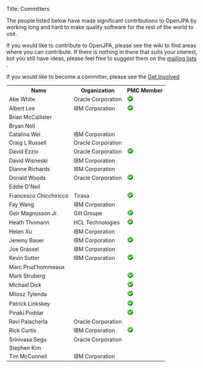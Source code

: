 Title: Committers


The people listed below have made significant contributions to OpenJPA by
working long and hard to make quality software for the rest of the world to
use.

If you would like to contribute to OpenJPA, please see the wiki to find
areas where you can contribute. If there is nothing in there that suits
your interest, but you still have ideas, please feel free to suggest them
on the [mailing lists](mailing-lists.html)
.

If you would like to become a committer, please see the [Get Involved](get-involved.html)

<div class="table-wrap">
<table class="confluence-table">
<tr><th> Name </th><th> Organization </th><th> PMC Member </th></tr>
<tr><td class="border"> Abe White</td><td class="border">Oracle Corporation </td><td class="border"> <img src="images/check.gif"/> </td> </tr>
<tr><td class="border"> Albert Lee</td><td class="border">IBM Corporation </td><td class="border"> <img src="images/check.gif"/> </td></tr>
<tr><td class="border"> Brian McCallister </td><td class="border"> </td><td class="border"> </td></tr>
<tr><td class="border"> Bryan Noll </td><td class="border"> </td><td class="border"> </td></tr>
<tr><td class="border"> Catalina Wei </td><td class="border"> IBM Corporation </td><td class="border"> </td></tr>
<tr><td class="border"> Craig L Russell </td><td class="border"> Oracle Corporation </td><td class="border"> </td></tr>
<tr><td class="border"> David Ezzio </td><td class="border">Oracle Corporation </td><td class="border"> <img src="images/check.gif"/> </td></tr>
<tr><td class="border"> David Wisneski </td><td class="border"> IBM Corporation </td><td class="border"> </td></tr>
<tr><td class="border"> Dianne Richards </td><td class="border"> IBM Corporation </td><td class="border"> </td></tr>
<tr><td class="border"> Donald Woods </td><td class="border">Oracle Corporation </td><td class="border"> <img src="images/check.gif"/> </td></tr>
<tr><td class="border"> Eddie O'Neil </td><td class="border"> </td><td class="border"> </td></tr>
<tr><td class="border"> Francesco Chicchiriccò </td><td class="border"> Tirasa </td><td class="border"> <img src="images/check.gif"/></td></tr>
<tr><td class="border"> Fay Wang </td><td class="border"> IBM Corporation </td><td class="border"> </td></tr>
<tr><td class="border"> Geir Magnusson Jr.</td><td class="border">Gilt Groupe</td><td class="border"> <img src="images/check.gif"/> </td></tr>
<tr><td class="border"> Heath Thomann </td><td class="border"> HCL Technologies </td><td class="border"> <img src="images/check.gif"/> </td></tr>
<tr><td class="border"> Helen Xu</td><td class="border"> IBM Corporation </td><td class="border"> </td></tr>
<tr><td class="border"> Jeremy Bauer</td><td class="border"> IBM Corporation </td><td class="border"> <img src="images/check.gif"/> </td></tr>
<tr><td class="border"> Joe Grassel </td><td class="border"> IBM Corporation </td><td class="border"> </td></tr>
<tr><td class="border"> Kevin Sutter</td><td class="border"> IBM Corporation </td><td class="border"> <img src="images/check.gif"/> </td></tr>
<tr><td class="border"> Marc Prud'hommeaux </td><td class="border"> </td><td class="border"> </td></tr>
<tr><td class="border"> Mark Struberg </td><td class="border"> </td><td class="border"> <img src="images/check.gif"/> </td></tr>
<tr><td class="border"> Michael Dick</td><td class="border"></td><td class="border"> <img src="images/check.gif"/> </td></tr>
<tr><td class="border"> Milosz Tylenda </td><td class="border"></td><td class="border"> <img src="images/check.gif"/> </td></tr>
<tr><td class="border"> Patrick Linkskey</td><td class="border"></td><td class="border"> <img src="images/check.gif"/> </td></tr>
<tr><td class="border"> Pinaki Poddar</td><td class="border"></td><td class="border"> <img src="images/check.gif"/> </td></tr>
<tr><td class="border"> Ravi Palacherla </td><td class="border"> Oracle Corporation </td><td class="border"> </td></tr>
<tr><td class="border"> Rick Curtis</td><td class="border">IBM Corporation</td><td class="border"> <img src="images/check.gif"/> </td></tr>
<tr><td class="border"> Srinivasa Segu </td><td class="border"> Oracle Corporation </td><td class="border"> </td></tr>
<tr><td class="border"> Stephen Kim </td><td class="border"> </td><td class="border"> </td></tr>
<tr><td class="border"> Tim McConnell </td><td class="border"> IBM Corporation </td><td class="border"> </td></tr>
</table>
</div>
